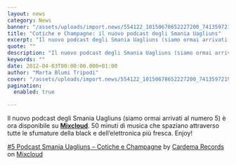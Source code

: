 ```yaml
---
layout: news
category: News
banner: "/assets/uploads/import.news/554122_10150678652227200_74135972199_9221102_1618174142_n-600x600.jpg"
title: "Cotiche e Champagne: il nuovo podcast degli Smania Uagliuns"
excerpt: "Il nuovo podcast degli Smania Uagliuns (siamo ormai arrivati al numero 5) è ora disponibile su Mixcloud. 50 minuti di musica che spaziano attraverso tutte le sfumature della black e dell’elettronica più fresca. Enjoy!   #5 Podcast Smania Uagliuns – Cotiche e Champagne by Cardema Records on Mixcloud"
quote: ""
description: "Il nuovo podcast degli Smania Uagliuns (siamo ormai arrivati al numero 5) è ora disponibile su Mixcloud. 50 minuti di musica che spaziano attraverso tutte le sfumature della black e dell’elettronica più fresca. Enjoy!   #5 Podcast Smania Uagliuns – Cotiche e Champagne by Cardema Records on Mixcloud"
keywords: ""
date: 2012-04-03T00:00:00.000+01:00
author: "Marta Blumi Tripodi"
cover: "/assets/uploads/import.news/554122_10150678652227200_74135972199_9221102_1618174142_n-600x600.jpg"
pagination:
  enabled: true

---
```


Il nuovo podcast degli Smania Uagliuns (siamo ormai arrivati al numero 5) è ora disponibile su **[Mixcloud](https://www.mixcloud.com/CardemaRecordsPodcast/5-podcast-smania-uagliuns-cotiche-e-champagne/ "http://www.mixcloud.com/CardemaRecordsPodcast/5-podcast-smania-uagliuns-cotiche-e-champagne/")**. 50 minuti di musica che spaziano attraverso tutte le sfumature della black e dell’elettronica più fresca. Enjoy!

[#5 Podcast Smania Uagliuns – Cotiche e Champagne](https://www.mixcloud.com/CardemaRecordsPodcast/5-podcast-smania-uagliuns-cotiche-e-champagne/?utm%5Fsource=widget&utm%5Fmedium=web&utm%5Fcampaign=base%5Flinks&utm%5Fterm=resource%5Flink) by [Cardema Records](https://www.mixcloud.com/CardemaRecordsPodcast/?utm%5Fsource=widget&utm%5Fmedium=web&utm%5Fcampaign=base%5Flinks&utm%5Fterm=profile%5Flink) on [ Mixcloud](https://www.mixcloud.com/?utm%5Fsource=widget&utm%5Fmedium=web&utm%5Fcampaign=base%5Flinks&utm%5Fterm=homepage%5Flink)